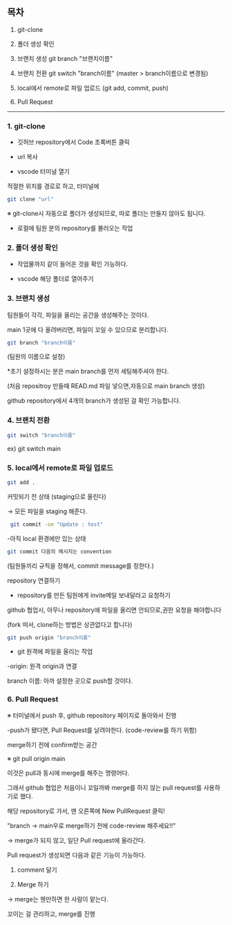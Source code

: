 ## 목차

1. git-clone

2. 폴더 생성 확인 

3. 브랜치 생성  git branch "브랜치이름"

4. 브랜치 전환 git switch "branch이름" (master > branch이름으로 변경됨)

5. local에서 remote로 파일 업로드 (git add, commit, push)

6. Pull Request
 
---
### 1. git-clone

- 깃허브 repository에서 Code 초록버튼 클릭

- url 복사

- vscode 터미널 열기 


적절한 위치를 경로로 하고, 터미널에

```sh
git clone "url"
```

※ git-clone시 자동으로 폴더가 생성되므로, 따로 폴더는 만들지 않아도 됩니다.



- 로컬에 팀원 분의 repository를 불러오는 작업


### 2. 폴더 생성 확인 

- 작업물까지 같이 들어온 것을 확인 가능하다.

- vscode 해당 폴더로 열어주기
 

### 3. 브랜치 생성 

팀원들이 각각, 파일을 올리는 공간을 생성해주는 것이다.

main 1곳에 다 올려버리면, 파일이 꼬일 수 있으므로 분리합니다.
```sh
git branch "branch이름"
```
(팀원의 이름으로 설정)

 
*초기 설정하시는 분은 main branch를 먼저 세팅해주셔야 한다.

(처음 repositroy 만들때 READ.md 파일 넣으면,자동으로 main branch 생성)

github repository에서 4개의 branch가 생성된 걸 확인 가능합니다.
 
### 4. 브랜치 전환

```sh
git switch "branch이름"
```
ex) git switch main
 

### 5. local에서 remote로 파일 업로드

```sh
git add .
```

커밋되기 전 상태 (staging으로 올린다)

→ 모든 파일을 staging 해준다.

```sh
 git commit -sm "Update : test"
```

-아직 local 환경에만 있는 상태

```sh
git commit 다음의 메시지는 convention
```

(팀원들끼리 규칙을 정해서, commit message를 정한다.)


repository 연결하기

- repository를 만든 팀원에게 invite메일 보내달라고 요청하기

github 협업시, 아무나 repository에 파일을 올리면 안되므로,권한 요청을 해야합니다

(fork 떠서, clone하는 방법은 상관없다고 합니다)

```sh
git push origin "branch이름"
```

- git 원격에 파일을 올리는 작업

-origin: 원격 origin과 연결 

branch 이름: 아까 설정한 곳으로 push할 것이다.


### 6. Pull Request

※ 터미널에서 push 후, github repository 페이지로 돌아와서 진행

-push가 됐다면, Pull Request를 날려야한다. (code-review를 하기 위함)

 merge하기 전에 confirm받는 공간 

※ git pull origin main

이것은 pull과 동시에 merge를 해주는 명령어다.

그래서 github 협업은 처음이니 꼬일까봐 merge를 하지 않는 pull request를 사용하기로 했다.

 
해당 repository로 가서, 맨 오른쪽에 New PullRequest 클릭!

"branch → main우로 merge하기 전에 code-review 해주세요!!"

→ merge가 되지 않고, 일단 Pull request에 올라간다.

Pull request가 생성되면 다음과 같은 기능이 가능하다.

1. comment 달기

2. Merge 하기 

→ merge는 웬만하면 한 사람이 맡는다.

꼬이는 걸 관리하고, merge를 진행
